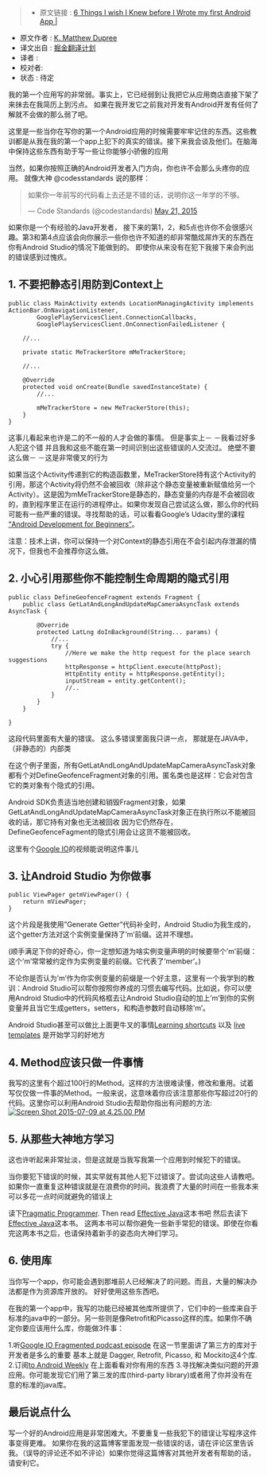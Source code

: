 > * 原文链接 : [6 Things I wish I Knew before I Wrote my first Android App |](http://www.philosophicalhacker.com/2015/07/09/6-things-i-wish-i-knew-before-i-wrote-my-first-android-app/)
* 原文作者 : [K. Matthew Dupree](https://infinum.co/the-capsized-eight/author/ivan-kust)
* 译文出自 : [掘金翻译计划](http://www.philosophicalhacker.com/)
* 译者 : 
* 校对者: 
* 状态 :  待定



我的第一个应用写的非常弱。事实上，它已经弱到让我把它从应用商店直接下架了来抹去在我简历上到污点。 如果在我开发它之前我对开发有Android开发有任何了解就不会做的那么弱了吧。


这里是一些当你在写你的第一个Android应用的时候需要牢牢记住的东西。这些教训都是从我在我的第一个app上犯下的真实的错误。接下来我会谈及他们。在脑海中保持这些东西有助于写一些让你能够小骄傲的应用

当然，如果你按照正确的Android开发者入门方向，你也许不会那么头疼你的应用。 就像大神 @codesstandards 说的那样：

> 如果你一年前写的代码看上去还是不错的话，说明你这一年学的不够。
> 
> — Code Standards (@codestandards) [May 21, 2015](https://twitter.com/codestandards/status/601373392059518976)


如果你是一个有经验的Java开发者， 接下来的第1，2，和5点也许你不会很感兴趣。第3和第4点应该会向你展示一些你也许不知道的却非常酷炫屌炸天的东西在你有Android Studio的情况下能做到的。 即使你从来没有在犯下我接下来会列出的错误感到过愧疚。

## 1\. 不要把静态引用防到Context上

    public class MainActivity extends LocationManagingActivity implements ActionBar.OnNavigationListener,
            GooglePlayServicesClient.ConnectionCallbacks,
            GooglePlayServicesClient.OnConnectionFailedListener {

        //...

        private static MeTrackerStore mMeTrackerStore; 

        //...

        @Override
        protected void onCreate(Bundle savedInstanceState) {
            //...

            mMeTrackerStore = new MeTrackerStore(this);
        }
    }


这事儿看起来也许是二的不一般的人才会做的事情。 但是事实上－ －我看过好多人犯这个错 并且我和这些不能在第一时间识别出这些错误的人交流过。 绝壁不要这么做－ －这是非常傻叉的行为

如果当这个Activity传递到它的构造函数里，MeTrackerStore持有这个Activity的引用，那这个Activity将仍然不会被回收（除非这个静态变量被重新赋值给另一个Activity）。这是因为mMeTrackerStore是静态的，静态变量的内存是不会被回收的，直到程序里正在运行的进程停止。如果你发现自己尝试这么做，那么你的代码可能有一些严重的错误。寻找帮助的话，可以看看Google’s Udacity里的课程 [“Android Development for Beginners”](https://www.udacity.com/course/android-development-for-beginners--ud837)。

注意：技术上讲，你可以保持一个对Context的静态引用在不会引起内存泄漏的情况下，但我也不会推荐你这么做。

## 2\. 小心引用那些你不能控制生命周期的隐式引用

    public class DefineGeofenceFragment extends Fragment {
        public class GetLatAndLongAndUpdateMapCameraAsyncTask extends AsyncTask {

            @Override
            protected LatLng doInBackground(String... params) {
                //...
                try {
                    //Here we make the http request for the place search suggestions
                    httpResponse = httpClient.execute(httpPost);
                    HttpEntity entity = httpResponse.getEntity();
                    inputStream = entity.getContent();
                    //..
                }
            }
        }

    }


这段代码里面有大量的错误。 这么多错误里面我只讲一点， 那就是在JAVA中，（非静态的）内部类

在这个例子里面，所有GetLatAndLongAndUpdateMapCameraAsyncTask对象都有个对DefineGeofenceFragment对象的引用。匿名类也是这样：它会对包含它的类对象有个隐式的引用。

Android SDK负责适当地创建和销毁Fragment对象，如果GetLatAndLongAndUpdateMapCameraAsyncTask对象正在执行所以不能被回收的话，那它持有对象也无法被回收 因为它仍然存在，DefineGeofenceFagment的隐式引用会让这货不能被回收。

这里有个[Google IO](https://www.youtube.com/watch?v=_CruQY55HOk)的视频能说明这件事儿

## 3\. 让Android Studio 为你做事

    public ViewPager getmViewPager() {
        return mViewPager;
    }


这个片段是我使用”Generate Getter”代码补全时，Android Studio为我生成的，这个getter方法对这个实例变量保持了’m’前缀。这并不理想。

(顺手满足下你的好奇心，你一定想知道为啥实例变量声明的时候要带个’m’前缀：这个’m’常常被约定作为实例变量的前缀。它代表了’member’。)

不论你是否认为’m’作为你实例变量的前缀是一个好主意，这里有一个我学到的教训：Android Studio可以帮你按照你养成的习惯去编写代码。比如说，你可以使用Android Studio中的代码风格框去让Android Studio自动的加上’m’到你的实例变量并且当它生成getters，setters，和构造参数时自动移除’m’。

Android Studio甚至可以做比上面更牛叉的事情[Learning shortcuts](http://www.developerphil.com/android-studio-tips-of-the-day-roundup-1/) 以及 [live templates](https://www.jetbrains.com/idea/help/live-templates.html) 是开始学习的好地方

## 4\. Method应该只做一件事情

我写的这里有个超过100行的Method。这样的方法很难读懂，修改和重用。试着写仅仅做一件事的Method。一般来说，这意味着你应该注意那些你写超过20行的代码。这里你可以利用Android Studio去帮助你指出有问题的方法:
[![Screen Shot 2015-07-09 at 4.25.00 PM](http://i2.wp.com/www.philosophicalhacker.com/wp-content/uploads/2015/07/Screen-Shot-2015-07-09-at-4.25.00-PM.png?resize=620%2C435)](http://i2.wp.com/www.philosophicalhacker.com/wp-content/uploads/2015/07/Screen-Shot-2015-07-09-at-4.25.00-PM.png)

## 5\. 从那些大神地方学习

这也许听起来非常扯淡，但是这就是当我写我第一个应用到时候犯下的错误。

当你要犯下错误的时候，其实早就有其他人犯下过错误了。尝试向这些人请教吧。 如果你一直重复这种错误就是在浪费你的时间。我浪费了大量的时间在一些我本来可以多花一点时间就避免的错误上

读下[Pragmatic Programmer](http://www.amazon.com/The-Pragmatic-Programmer-Journeyman-Master/dp/020161622X). Then read [Effective Java](http://www.amazon.com/Effective-Java-Edition-Joshua-Bloch/dp/0321356683)这本书吧 然后去读下[Effective Java](http://www.amazon.com/Effective-Java-Edition-Joshua-Bloch/dp/0321356683)这本书。 这两本书可以帮你避免一些新手常犯的错误。即使在你看完这两本书之后，也请保持着新手的姿态向大神们学习。

## 6\. 使用库

当你写一个app，你可能会遇到那堆前人已经解决了的问题。而且，大量的解决办法都是作为资源库开放的。 好好使用这些东西吧。

在我的第一个app中，我写的功能已经被其他库所提供了，它们中的一些库来自于标准的java中的一部分。另一些则是像Retrofit和Picasso这样的库。如果你不确定你要应该用什么库，你能做3件事：

1.听[Google IO Fragmented podcast episode](http://fragmentedpodcast.com/episodes/9/) 在这一节里面讲了第三方的库对于开发者是多么的重要 基本上就是 Dagger, Retrofit, Picasso, 和 Mockito这4个库.
2.订阅[to Android Weekly](http://androidweekly.net/) 在上面看看对你有用的东西
3.寻找解决类似问题的开源应用。你可能发现它们用了第三发的库(third-party library)或者用了你并没有在意的标准的java库。


## 最后说点什么

写一个好的Android应用是非常困难大。不要重复一些我犯下的错误让写程序这件事变得更难。 如果你在我的这篇博客里面发现一些错误的话，请在评论区里告诉我。（误导的评论还不如不评论）如果你觉得这篇博客对其他开发者有帮助的话，请安利它。



